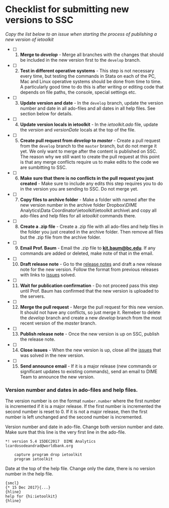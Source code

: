 # Checklist for submitting new versions to SSC

*Copy the list below to an issue when starting the process of publishing a new version of ietoolkit*

- [ ] 1. **Merge to *develop*** - Merge all branches with the changes that should be included in the new version first to the `develop` branch.
- [ ] 2. **Test in different operative systems** - This step is not necessary every time, but testing the commands in Stata on each of the PC, Mac and Linux operative systems should be done from time to time. A particularly good time to do this is after writing or editing code that depends on file paths, the console, special settings etc.
- [ ] 3. **Update version and date** - In the `develop` branch, update the version number and date in all ado-files and all dates in all help files. See section below for details.
- [ ] 4. **Update version locals in ietoolkit** - In the _ietoolkit.ado_ file, update the _version_ and _versionDate_ locals at the top of the file.
- [ ] 5. **Create pull request from *develop* to *master*** - Create a pull request from the `develop` branch to the `master` branch, but do not merge it yet. We only want to merge after the content is published on SSC. The reason why we still want to create the pull request at this point is that any merge conflicts require us to make edits to the code we are sumbitting to SSC.
- [ ] 6. **Make sure that there is no conflicts in the pull request you just created** - Make sure to include any edits this step requires you to do in the version you are sending to SSC. Do not merge yet.
- [ ] 7. **Copy files to archive folder** - Make a folder with named after the new version number in the archive folder Dropbox\DIME Analytics\Data Coordinator\ietoolkit\ietoolkit archive\ and copy all ado-files and help files for all *ietoolkit* commands there.
- [ ] 8. **Create a .zip file** - Create a .zip file with all ado-files and help files in the folder you just created in the archive folder. Then remove all files but the .zip file from the archive folder.
- [ ] 9. **Email Prof. Baum** - Email the .zip file to **kit.baum@bc.edu**. If any commands are added or deleted, make note of that in the email.
- [ ] 10. **Draft release note** - Go to the [release notes](https://github.com/worldbank/ietoolkit/releases) and draft a new release note for the new version. Follow the format from previous releases with links to [issues](https://github.com/worldbank/ietoolkit/issues) solved.
- [ ] 11. **Wait for publication confirmation** - Do not proceed pass this step until Prof. Baum has confirmed that the new version is uploaded to the servers.
- [ ] 12. **Merge the pull request** - Merge the pull request for this new version. It should not have any conflicts, so just merge it. Remeber to delete the *develop* branch and create a new *develop* branch from the most recent version of the *master* branch.
- [ ] 13. **Publish release note** - Once the new version is up on SSC, publish the release note.
- [ ] 14. **Close issues** - When the new version is up, close all the [issues](https://github.com/worldbank/ietoolkit/issues) that was solved in the new version.
- [ ] 15. **Send announce email** - If it is a major release (new commands or significant updates to existing commands), send an email to DIME Team to announce the new version.

### Version number and dates in ado-files and help files.

The version number is on the format `number.number` where the first number is incremented if it is a major release. If the first number is incremented the second number is reset to 0. If it is not a major release, then the first number is left unchanged and the second number is incremented.

Version number and date in ado-file. Change both version number and date. Make sure that this line is the very first line in the ado-file.
```
*! version 5.4 15DEC2017  DIME Analytics lcardosodeandrad@worldbank.org
		
	capture program drop ietoolkit
	program ietoolkit
```

Date at the top of the help file. Change only the date, there is no version number in the help file.
```
{smcl}
{* 15 Dec 2017}{...}
{hline}
help for {hi:ietoolkit}
{hline}
```
